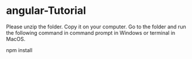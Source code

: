 # angular-Tutorial
Please unzip the folder. Copy it on your computer. Go to the folder and run the following command in command prompt in Windows 
or terminal in MacOS.

npm install
